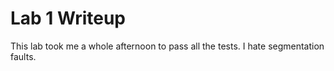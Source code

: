 Lab 1 Writeup
=============

This lab took me a whole afternoon to pass all the tests.
I hate segmentation faults. 
